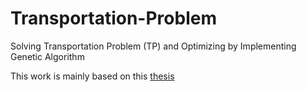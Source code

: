 # Transportation-Problem
Solving Transportation Problem (TP) and Optimizing by Implementing Genetic Algorithm

This work is mainly based on this [thesis](https://scholarworks.umt.edu/cgi/viewcontent.cgi?article=6577&context=etd)
